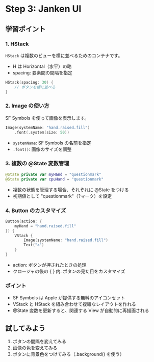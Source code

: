 # Step 3: Janken UI

## 学習ポイント

### 1. HStack
`HStack` は複数のビューを横に並べるためのコンテナです。
- H は Horizontal（水平）の略
- spacing: 要素間の間隔を指定

```swift
HStack(spacing: 30) {
    // ボタンを横に並べる
}
```

### 2. Image の使い方
SF Symbols を使って画像を表示します。
```swift
Image(systemName: "hand.raised.fill")
    .font(.system(size: 50))
```
- `systemName`: SF Symbols の名前を指定
- `.font()`: 画像のサイズを調整

### 3. 複数の @State 変数管理
```swift
@State private var myHand = "questionmark"
@State private var cpuHand = "questionmark"
```
- 複数の状態を管理する場合、それぞれに @State をつける
- 初期値として "questionmark"（?マーク）を設定

### 4. Button のカスタマイズ
```swift
Button(action: {
    myHand = "hand.raised.fill"
}) {
    VStack {
        Image(systemName: "hand.raised.fill")
        Text("✊")
    }
}
```
- action: ボタンが押されたときの処理
- クロージャの後の { } 内: ボタンの見た目をカスタマイズ

### ポイント
- SF Symbols は Apple が提供する無料のアイコンセット
- VStack と HStack を組み合わせて複雑なレイアウトを作れる
- @State 変数を更新すると、関連する View が自動的に再描画される

## 試してみよう
1. ボタンの間隔を変えてみる
2. 画像の色を変えてみる
3. ボタンに背景色をつけてみる（.background() を使う）